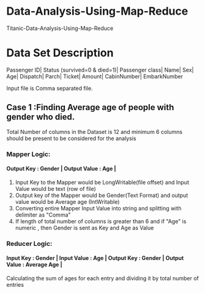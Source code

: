 # Data-Analysis-Using-Map-Reduce
Titanic-Data-Analysis-Using-Map-Reduce

# Data Set Description

Passenger ID|
Status (survived=0 & died=1)|
Passenger class|
Name|
Sex|
Age|
Dispatch|
Parch|
Ticket|
Amount|
CabinNumber|
EmbarkNumber

Input file is Comma separated file.
## Case 1 :Finding Average age of people with gender who died.
Total Number of columns in the Dataset is 12 and minimum 6 columns should be present to be considered for the analysis
### Mapper Logic:
#### Output Key : Gender | Output Value : Age |
1. Input Key to the Mapper would be LongWritable(file offset) and Input Value would be text (row of file)
2. Output key of the Mapper would be Gender(Text Format) and output value would be Average age (IntWritable)
3. Converting entire Mapper Input Value into string and splitting with delimiter as "Comma"
4. If length of total number of columns is greater than 6 and if "Age" is numeric , then Gender is sent as Key and Age as Value

### Reducer Logic:
#### Input Key : Gender | Input Value : Age | Output Key : Gender | Output Value : Average Age |

Calculating the sum of ages for each entry and dividing it by total number of entries
